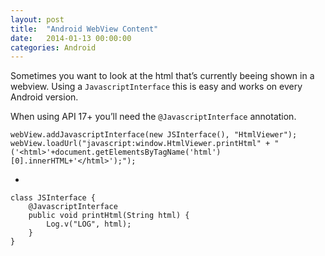 ```yaml
---
layout: post
title:  "Android WebView Content"
date:   2014-01-13 00:00:00
categories: Android
---
```

Sometimes you want to look at the html that’s currently beeing shown in a webview. Using a `JavascriptInterface` this is easy and works on every Android version. 
  
When using API 17+ you’ll need the `@JavascriptInterface` annotation.

	webView.addJavascriptInterface(new JSInterface(), "HtmlViewer");
	webView.loadUrl("javascript:window.HtmlViewer.printHtml" + "('<html>'+document.getElementsByTagName('html')[0].innerHTML+'</html>');");
	
-

	class JSInterface {
	    @JavascriptInterface
	    public void printHtml(String html) {
	        Log.v("LOG", html);
	    }
	}